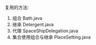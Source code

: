 复用的方法:
1. 组合 Bath.java
2. 继承 Detergent.java
3. 代理 SpaceShipDelegation.java
4. 集合使用组合与继承 PlaceSetting.java


